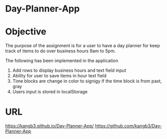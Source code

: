 # Day-Planner-App


# Objective

The purpose of the assignment is for a user to have a day planner for keep track of items to do over business hours 9am to 5pm.

The following has been implemented in the application

1. Add rows to display business hours and text field input
2. Ability for user to save items in hour text field
3. Time blocks are change in color to signigy if the time block is from past, gray
4. Users input is stored in localStorage


# URL
https://kangb3.github.io/Day-Planner-App/
https://github.com/kangb3/Day-Planner-App